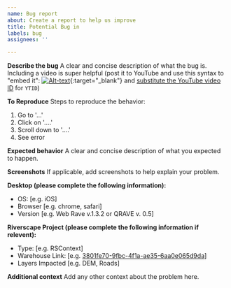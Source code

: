 ```yaml
---
name: Bug report
about: Create a report to help us improve
title: Potential Bug in
labels: bug
assignees: ''

---
```


**Describe the bug**
A clear and concise description of what the bug is.  Including a video is super helpful (post it to YouTube and use this syntax to "embed it": [![Alt-text](https://img.youtube.com/vi/YTID/0.jpg)](https://www.youtu.be/watch?v=YTID){:target="_blank"} and [substitute the YouTube video ID](https://riverscapes.net/Tools/Technical_Reference/Documentation_Standards/WebSites/Common.html#markdown-alternative) for `YTID`)

**To Reproduce**
Steps to reproduce the behavior:
1. Go to '...'
2. Click on '....'
3. Scroll down to '....'
4. See error

**Expected behavior**
A clear and concise description of what you expected to happen.

**Screenshots**
If applicable, add screenshots to help explain your problem.

**Desktop (please complete the following information):**
 - OS: [e.g. iOS]
 - Browser [e.g. chrome, safari]
 - Version [e.g. Web Rave v.1.3.2 or QRAVE v. 0.5]

**Riverscape Project (please complete the following information if relevent):**
 - Type: [e.g. RSContext]
 - Warehouse Link: [e.g. [3801fe70-9fbc-4f1a-ae35-6aa0e065d9da](https://data.riverscapes.net/#/BLM/3801fe70-9fbc-4f1a-ae35-6aa0e065d9da)]
 - Layers Impacted [e.g. DEM, Roads]


**Additional context**
Add any other context about the problem here.
